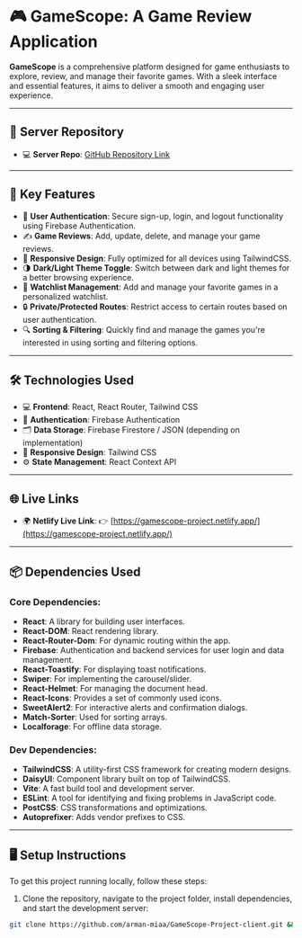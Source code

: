 # 🎮 GameScope: A Game Review Application

**GameScope** is a comprehensive platform designed for game enthusiasts to explore, review, and manage their favorite games. With a sleek interface and essential features, it aims to deliver a smooth and engaging user experience.

---

## 📂 Server Repository

- 💻 **Server Repo**: [GitHub Repository Link](https://github.com/arman-miaa/GameScope-Project-server)

---

## 🚀 Key Features

- 🔐 **User Authentication**: Secure sign-up, login, and logout functionality using Firebase Authentication.
- ✍️ **Game Reviews**: Add, update, delete, and manage your game reviews.
- 📱 **Responsive Design**: Fully optimized for all devices using TailwindCSS.
- 🌗 **Dark/Light Theme Toggle**: Switch between dark and light themes for a better browsing experience.
- 🎯 **Watchlist Management**: Add and manage your favorite games in a personalized watchlist.
- 🔒 **Private/Protected Routes**: Restrict access to certain routes based on user authentication.
- 🔍 **Sorting & Filtering**: Quickly find and manage the games you're interested in using sorting and filtering options.

---

## 🛠️ Technologies Used

- 💻 **Frontend**: React, React Router, Tailwind CSS
- 🔐 **Authentication**: Firebase Authentication
- 🗂️ **Data Storage**: Firebase Firestore / JSON (depending on implementation)
- 📱 **Responsive Design**: Tailwind CSS
- ⚙️ **State Management**: React Context API

---

## 🌐 Live Links

- 🌍 **Netlify Live Link**: 👉 [https://gamescope-project.netlify.app/](https://gamescope-project.netlify.app/)

---

## 📦 Dependencies Used

### Core Dependencies:

- **React**: A library for building user interfaces.
- **React-DOM**: React rendering library.
- **React-Router-Dom**: For dynamic routing within the app.
- **Firebase**: Authentication and backend services for user login and data management.
- **React-Toastify**: For displaying toast notifications.
- **Swiper**: For implementing the carousel/slider.
- **React-Helmet**: For managing the document head.
- **React-Icons**: Provides a set of commonly used icons.
- **SweetAlert2**: For interactive alerts and confirmation dialogs.
- **Match-Sorter**: Used for sorting arrays.
- **Localforage**: For offline data storage.

### Dev Dependencies:

- **TailwindCSS**: A utility-first CSS framework for creating modern designs.
- **DaisyUI**: Component library built on top of TailwindCSS.
- **Vite**: A fast build tool and development server.
- **ESLint**: A tool for identifying and fixing problems in JavaScript code.
- **PostCSS**: CSS transformations and optimizations.
- **Autoprefixer**: Adds vendor prefixes to CSS.

---

## 🖥️ Setup Instructions

To get this project running locally, follow these steps:

1. Clone the repository, navigate to the project folder, install dependencies, and start the development server:

```bash
git clone https://github.com/arman-miaa/GameScope-Project-client.git && cd GameScope-Project-client && npm install && npm run dev
